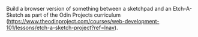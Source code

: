 Build a browser version of something between a sketchpad and an Etch-A-Sketch as part of the Odin Projects curriculum (https://www.theodinproject.com/courses/web-development-101/lessons/etch-a-sketch-project?ref=lnav).